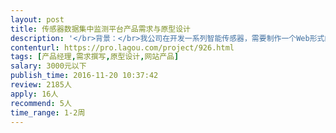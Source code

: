 ```yaml
---                
layout: post       
title: 传感器数据集中监测平台产品需求与原型设计           
description: '</br>背景：</br>我公司在开发一系列智能传感器，需要制作一个Web形式的数据查看平台。由于我公司主打硬件，目前只清楚我们最终的产品想做成什么样子，但不清楚软件上如何实现。希望寻找专业人士帮助我们完善需求书，细化对平台的技术要求，必要时做出原型设计，以便我们可以拿到该需求书交给软件外包团队，他们能清楚的知道应该做什么。</br></br>一、项目描述</br>这是一个用于查看多种传感器上传的数据的平台，以一个网页的形式呈现。类似于现有的物联网数据平台。有2类传感器需要上传数据：</br> 状态类传感器：显示多种状态，例如开关（两种状态：开和关）</br> 数据类传感器：会定时传输数据。当数据超过某一个阈值时，需要启动报警</br>应用场景：应用于电力行业的一个设备远程监测系统。不同工业用户订阅该平台，并将其现有传感器接入。该平台上实现集中监控，工业用户无需再配备监控人员。</br>最终该平台可以在未连入互联网的局域网中部署，也可在互联网上部署（例如在阿里云上，通过一个公开网站的可以登录），并可以查看多类数据。网站有多个不同权限的用户。</br>此次发布的项目仅为本项目的第一阶段，即设计一个在局域网中可运行的网站，针对单一用户登录，设计针对一种数据类传感器（密度传感器）的监测查看平台。但在设计开发时，应考虑到整个项目的最终形态，为后续拓展和开发做好准备。</br></br>二、主要功能点：</br>- 监测平台通过TCP端口接收物联网中传感器发送的数据，并保存数据。</br>- 用户可添加新的传感器，并接收其发来的数据</br>- 用户可查看一个站点或一个区域内的传感器是否有数据越限的情况</br>- 用户可查看他所添加的传感器所有上传数据，可查询历史数据，并以Excel表或CSV的格式导出数据。</br></br>三、可参考产品：</br>tlink.io;</br>yeelink</br>四、人员要求：</br>1、有企业级软件产品设计的经验。</br>2、良好的沟通能力和契约精神。</br>3、有物联网产品开发经验的优先</br>五、交付物</br>需求文档、产品原型</br>'     
contenturl: https://pro.lagou.com/project/926.html      
tags: [产品经理,需求撰写,原型设计,网站产品]            
salary: 3000元以下          
publish_time: 2016-11-20 10:37:42         
review: 2185人                   
apply: 16人                   
recommend: 5人                   
time_range: 1-2周              
---                 
```

